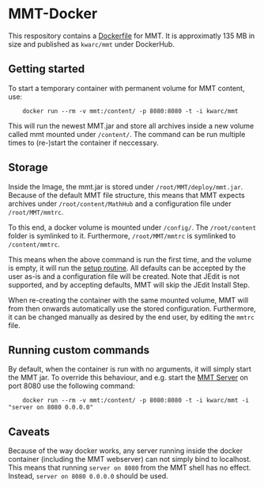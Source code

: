# MMT-Docker

This respository contains a [Dockerfile](https://www.docker.com) for MMT. 
It is approximatly 135 MB in size and published as `kwarc/mmt` under DockerHub. 

## Getting started

To start a temporary container with permanent volume for MMT content, use:

```
    docker run --rm -v mmt:/content/ -p 8080:8080 -t -i kwarc/mmt
```

This will run the newest MMT.jar and store all archives inside a new volume called mmt mounted under `/content/`. 
The command can be run multiple times to (re-)start the container if neccessary. 

## Storage

Inside the Image, the mmt.jar is stored under `/root/MMT/deploy/mmt.jar`. 
Because of the default MMT file structure, this means that MMT expects archives under `/root/content/MathHub` and a configuration file under `/root/MMT/mmtrc`. 

To this end, a docker volume is mounted under `/config/`. 
The `/root/content` folder is symlinked to it. 
Furthermore, `/root/MMT/mmtrc` is symlinked to `/content/mmtrc`. 

This means when the above command is run the first time, and the volume is empty, it will run the [setup routine](https://uniformal.github.io/doc/setup/#setup-mmt). 
All defaults can be accepted by the user as-is and a configuration file will be created. 
Note that JEdit is not supported, and by accepting defaults, MMT will skip the JEdit Install Step. 

When re-creating the container with the same mounted volume, MMT will from then onwards automatically use the stored configuration. 
Furthermore, it can be changed manually as desired by the end user, by editing the `mmtrc` file. 

## Running custom commands

By default, when the container is run with no arguments, it will simply start the MMT jar. 
To override this behaviour, and e.g. start the [MMT Server](https://uniformal.github.io/doc/applications/server.html) on port 8080 use the following command: 

```
    docker run --rm -v mmt:/content/ -p 8080:8080 -t -i kwarc/mmt -i "server on 8080 0.0.0.0"
```

## Caveats

Because of the way docker works, any server running inside the docker container (including the MMT webserver) can not simply bind to localhost. This means that running `server on 8080` from the MMT shell has no effect. Instead, `server on 8080 0.0.0.0` should be used. 